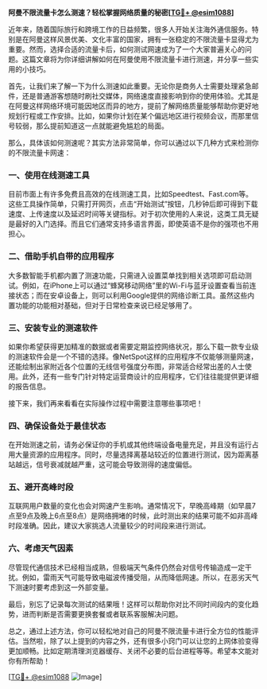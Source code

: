 **阿曼不限流量卡怎么测速？轻松掌握网络质量的秘密[[TG💪+ @esim1088](https://t.me/s/esim1088)]**

近年来，随着国际旅行和跨境工作的日益频繁，很多人开始关注海外通信服务。特别是在阿曼这样风景优美、文化丰富的国家，拥有一张稳定的不限流量卡显得尤为重要。然而，选择合适的流量卡后，如何测试网速成为了一个大家普遍关心的问题。这篇文章将为你详细讲解如何在阿曼使用不限流量卡进行测速，并分享一些实用的小技巧。

首先，让我们来了解一下为什么测速如此重要。无论你是商务人士需要处理紧急邮件，还是普通游客想随时刷社交媒体，网络速度直接影响到你的使用体验。尤其是在阿曼这样网络环境可能因地区而异的地方，提前了解网络质量能够帮助你更好地规划行程或工作安排。比如，如果你计划在某个偏远地区进行视频会议，而那里信号较弱，那么提前知道这一点就能避免尴尬的局面。

那么，具体该如何测速呢？其实方法非常简单，你可以通过以下几种方式来检测你的不限流量卡网速：

### 一、使用在线测速工具

目前市面上有许多免费且高效的在线测速工具，比如Speedtest、Fast.com等。这些工具操作简单，只需打开网页，点击“开始测试”按钮，几秒钟后即可得到下载速度、上传速度以及延迟时间等关键指标。对于初次使用的人来说，这类工具无疑是最好的入门选择。而且它们通常支持多语言界面，即使英语不是你的强项也不用担心。

### 二、借助手机自带的应用程序

大多数智能手机都内置了测速功能，只需进入设置菜单找到相关选项即可启动测试。例如，在iPhone上可以通过“蜂窝移动网络”里的Wi-Fi与蓝牙设置查看当前连接状态；而在安卓设备上，则可以利用Google提供的网络诊断工具。虽然这些内置功能的功能相对基础，但对于日常检查来说已经足够用了。

### 三、安装专业的测速软件

如果你希望获得更加精准的数据或者需要定期监控网络状况，那么下载一款专业级的测速软件会是一个不错的选择。像NetSpot这样的应用程序不仅能够测量网速，还能绘制出家附近各个位置的无线信号强度分布图，非常适合经常出差的人士使用。此外，还有一些专门针对特定运营商设计的应用程序，它们往往能提供更详细的报告信息。

接下来，我们再来看看在实际操作过程中需要注意哪些事项吧！

### 四、确保设备处于最佳状态

在开始测速之前，请务必保证你的手机或其他终端设备电量充足，并且没有运行占用大量资源的应用程序。同时，尽量选择离基站较近的位置进行测试，因为距离基站越远，信号衰减就越严重，这可能会导致测得的速度偏低。

### 五、避开高峰时段

互联网用户数量的变化也会对网速产生影响。通常情况下，早晚高峰期（如早晨7点至9点及晚上6点至8点）是网络拥堵的时候，此时测出来的结果可能不如非高峰时段准确。因此，建议大家挑选人流量较少的时间段来进行测试。

### 六、考虑天气因素

尽管现代通信技术已经相当成熟，但极端天气条件仍然会对信号传输造成一定干扰。例如，雷雨天气可能导致电磁波传播受阻，从而降低网速。所以，在恶劣天气下测速时要考虑到这一外部变量。

最后，别忘了记录每次测试的结果哦！这样可以帮助你对比不同时间段内的变化趋势，进而判断是否需要更换套餐或者联系客服解决问题。

总之，通过上述方法，你可以轻松地对自己的阿曼不限流量卡进行全方位的性能评估。当然啦，除了以上提到的内容之外，还有很多小窍门可以让您的上网体验变得更加顺畅。比如定期清理浏览器缓存、关闭不必要的后台进程等等。希望本文能对你有所帮助！

[[TG💪+ @esim1088](https://t.me/s/esim1088) ![Image](https://i.postimg.cc/4NQfJmqS/Snipaste-2025-05-13-00-14-12.png)]